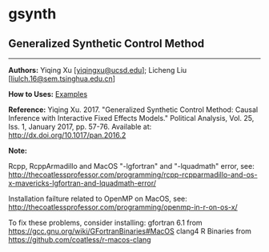 # gsynth

## Generalized Synthetic Control Method
---

**Authors:** Yiqing Xu [<yiqingxu@ucsd.edu>]; Licheng Liu [<liulch.16@sem.tsinghua.edu.cn>] 

**How to Uses:** [Examples](http://yiqingxu.org/software/gsynth/gsynth_examples.html)

**Reference:**  Yiqing Xu. 2017. "Generalized Synthetic Control Method: Causal Inference  with Interactive Fixed Effects Models." Political Analysis, Vol. 25, Iss. 1, January 2017, pp. 57-76. Available at: <http://dx.doi.org/10.1017/pan.2016.2>

**Note:**

Rcpp, RcppArmadillo and MacOS "-lgfortran" and "-lquadmath" error, see: http://thecoatlessprofessor.com/programming/rcpp-rcpparmadillo-and-os-x-mavericks-lgfortran-and-lquadmath-error/

Installation failture related to OpenMP on MacOS, see:
http://thecoatlessprofessor.com/programming/openmp-in-r-on-os-x/

To fix these problems, consider installing: 
gfortran 6.1 from https://gcc.gnu.org/wiki/GFortranBinaries#MacOS
clang4 R Binaries from https://github.com/coatless/r-macos-clang
